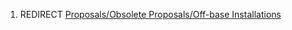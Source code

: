 1.  REDIRECT [Proposals/Obsolete Proposals/Off-base
    Installations](Proposals/Obsolete_Proposals/Off-base_Installations "wikilink")